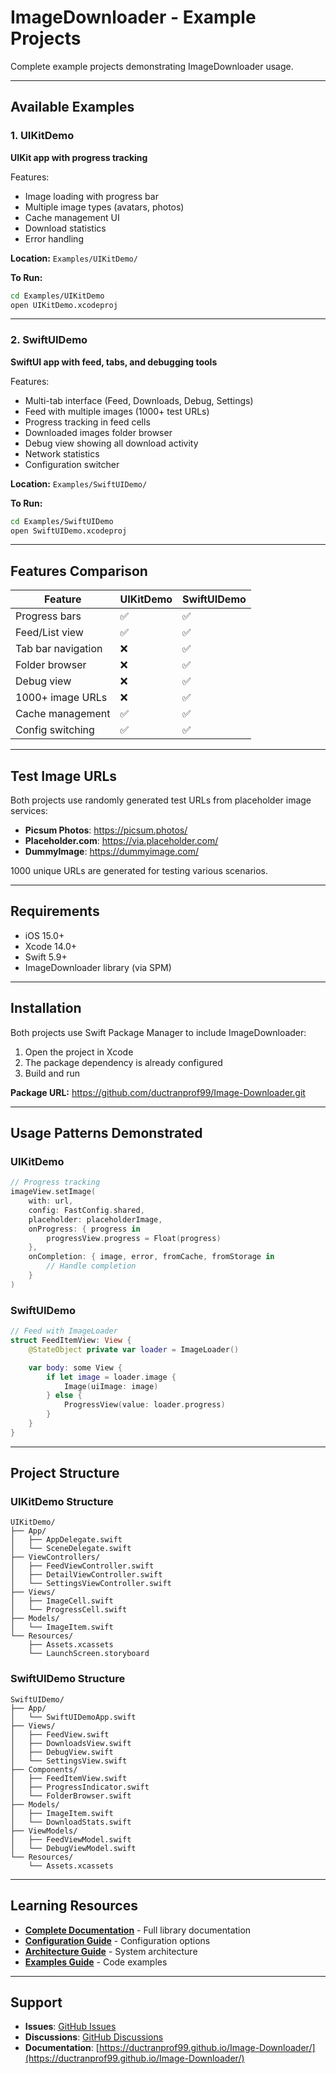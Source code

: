 # ImageDownloader - Example Projects

Complete example projects demonstrating ImageDownloader usage.

---

## Available Examples

### 1. UIKitDemo

**UIKit app with progress tracking**

Features:
- Image loading with progress bar
- Multiple image types (avatars, photos)
- Cache management UI
- Download statistics
- Error handling

**Location:** `Examples/UIKitDemo/`

**To Run:**
```bash
cd Examples/UIKitDemo
open UIKitDemo.xcodeproj
```

---

### 2. SwiftUIDemo

**SwiftUI app with feed, tabs, and debugging tools**

Features:
- Multi-tab interface (Feed, Downloads, Debug, Settings)
- Feed with multiple images (1000+ test URLs)
- Progress tracking in feed cells
- Downloaded images folder browser
- Debug view showing all download activity
- Network statistics
- Configuration switcher

**Location:** `Examples/SwiftUIDemo/`

**To Run:**
```bash
cd Examples/SwiftUIDemo
open SwiftUIDemo.xcodeproj
```

---

## Features Comparison

| Feature | UIKitDemo | SwiftUIDemo |
|---------|-----------|-------------|
| Progress bars | ✅ | ✅ |
| Feed/List view | ✅ | ✅ |
| Tab bar navigation | ❌ | ✅ |
| Folder browser | ❌ | ✅ |
| Debug view | ❌ | ✅ |
| 1000+ image URLs | ❌ | ✅ |
| Cache management | ✅ | ✅ |
| Config switching | ✅ | ✅ |

---

## Test Image URLs

Both projects use randomly generated test URLs from placeholder image services:

- **Picsum Photos**: https://picsum.photos/
- **Placeholder.com**: https://via.placeholder.com/
- **DummyImage**: https://dummyimage.com/

1000 unique URLs are generated for testing various scenarios.

---

## Requirements

- iOS 15.0+
- Xcode 14.0+
- Swift 5.9+
- ImageDownloader library (via SPM)

---

## Installation

Both projects use Swift Package Manager to include ImageDownloader:

1. Open the project in Xcode
2. The package dependency is already configured
3. Build and run

**Package URL:** https://github.com/ductranprof99/Image-Downloader.git

---

## Usage Patterns Demonstrated

### UIKitDemo

```swift
// Progress tracking
imageView.setImage(
    with: url,
    config: FastConfig.shared,
    placeholder: placeholderImage,
    onProgress: { progress in
        progressView.progress = Float(progress)
    },
    onCompletion: { image, error, fromCache, fromStorage in
        // Handle completion
    }
)
```

### SwiftUIDemo

```swift
// Feed with ImageLoader
struct FeedItemView: View {
    @StateObject private var loader = ImageLoader()

    var body: some View {
        if let image = loader.image {
            Image(uiImage: image)
        } else {
            ProgressView(value: loader.progress)
        }
    }
}
```

---

## Project Structure

### UIKitDemo Structure

```
UIKitDemo/
├── App/
│   ├── AppDelegate.swift
│   └── SceneDelegate.swift
├── ViewControllers/
│   ├── FeedViewController.swift
│   ├── DetailViewController.swift
│   └── SettingsViewController.swift
├── Views/
│   ├── ImageCell.swift
│   └── ProgressCell.swift
├── Models/
│   └── ImageItem.swift
└── Resources/
    ├── Assets.xcassets
    └── LaunchScreen.storyboard
```

### SwiftUIDemo Structure

```
SwiftUIDemo/
├── App/
│   └── SwiftUIDemoApp.swift
├── Views/
│   ├── FeedView.swift
│   ├── DownloadsView.swift
│   ├── DebugView.swift
│   └── SettingsView.swift
├── Components/
│   ├── FeedItemView.swift
│   ├── ProgressIndicator.swift
│   └── FolderBrowser.swift
├── Models/
│   ├── ImageItem.swift
│   └── DownloadStats.swift
├── ViewModels/
│   ├── FeedViewModel.swift
│   └── DebugViewModel.swift
└── Resources/
    └── Assets.xcassets
```

---

## Learning Resources

- **[Complete Documentation](../DOCUMENTATION.md)** - Full library documentation
- **[Configuration Guide](../markdown/CONFIGURATION.md)** - Configuration options
- **[Architecture Guide](../markdown/ARCHITECTURE.md)** - System architecture
- **[Examples Guide](../markdown/EXAMPLES.md)** - Code examples

---

## Support

- **Issues**: [GitHub Issues](https://github.com/ductranprof99/Image-Downloader/issues)
- **Discussions**: [GitHub Discussions](https://github.com/ductranprof99/Image-Downloader/discussions)
- **Documentation**: [https://ductranprof99.github.io/Image-Downloader/](https://ductranprof99.github.io/Image-Downloader/)
